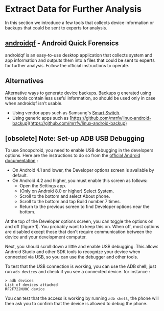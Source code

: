 # Extract Data for Further Analysis

In this section we introduce a few tools that collects device information or backups that could be sent to experts for analysis.

## [androidqf](https://github.com/mvt-project/androidqf) - Android Quick Forensics

androidqf is an easy-to-use desktop application that collects system and app information and outputs them into a files that could be sent to experts for further analysis. Follow the official instructions to operate.

## Alternatives

Alternative ways to generate device backups. Backups g enerated using these tools contain less useful information, so should be used only in case when androidqf isn't usable.

* Using vendor apps such as Samsung's [Smart Switch](https://www.samsung.com/us/support/answer/ANS00048603/).
* Using generic apps such as [https://github.com/mrrfv/linux-android-backup](https://github.com/mrrfv/linux-android-backup)

## \[obsolete] Note: Set-up ADB USB Debugging

To use Snoopdroid, you need to enable USB debugging in the developers options. Here are the instructions to do so from the [official Android documentation](https://developer.android.com/studio/debug/dev-options#enable) :

* On Android 4.1 and lower, the Developer options screen is available by default.
* On Android 4.2 and higher, you must enable this screen as follows:
  * Open the Settings app.
  * (Only on Android 8.0 or higher) Select System.
  * Scroll to the bottom and select About phone.
  * Scroll to the bottom and tap Build number 7 times.
  * Return to the previous screen to find Developer options near the bottom.

At the top of the Developer options screen, you can toggle the options on and off (figure 1). You probably want to keep this on. When off, most options are disabled except those that don't require communication between the device and your development computer.

Next, you should scroll down a little and enable USB debugging. This allows Android Studio and other SDK tools to recognize your device when connected via USB, so you can use the debugger and other tools.

To test that the USB connection is working, you can use the ADB shell, just run `adb devices` and check if you see a connected device. for instance :

```
> adb devices
List of devices attached
RF2F722NU0C	device
```

You can test that the access is working by running `adb shell`, the phone will then ask you to confirm that the device is allowed to debug the phone.
